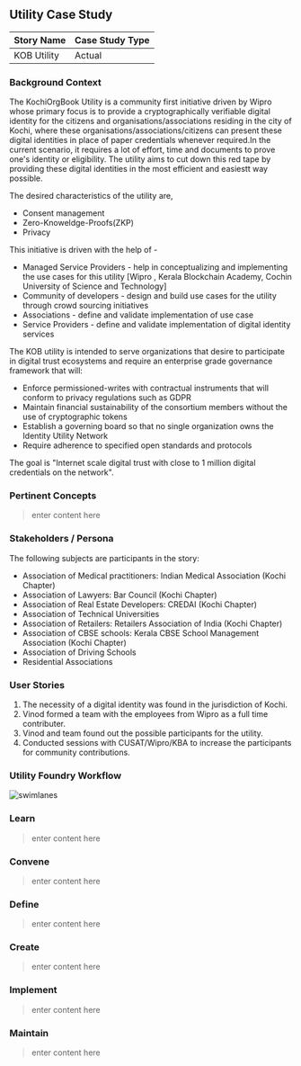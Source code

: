 ## Utility Case Study

| Story Name | Case Study Type |
| --- | --- |
| KOB Utility | Actual |



### Background Context

The KochiOrgBook Utility is a community first initiative driven by Wipro whose primary focus is to provide a cryptographically verifiable digital identity for the citizens and organisations/associations residing in the city of Kochi, where these organisations/associations/citizens can present these digital identities in place of paper credentials whenever required.In the current scenario, it requires a lot of effort, time and documents to prove one's identity or eligibility. The utility aims to cut down this red tape by providing these digital identities in the most efficient and easiestt way possible.

The desired characteristics of the utility are,
- Consent management
- Zero-Knoweldge-Proofs(ZKP)
- Privacy

This initiative is driven with the help of -

- Managed Service Providers - help in conceptualizing and implementing the use cases for this utility [Wipro , Kerala Blockchain Academy, Cochin University of Science and Technology]
- Community of developers - design and build use cases for the utility through crowd sourcing initiatives
- Associations - define and validate implementation of use case
- Service Providers - define and validate implementation of digital identity services

The KOB utility is intended to serve organizations that desire to participate in digital trust ecosystems and require an enterprise grade governance framework that will:

- Enforce permissioned-writes with contractual instruments that will conform to privacy regulations such as GDPR
- Maintain financial sustainability of the consortium members without the use of cryptographic tokens
- Establish a governing board so that no single organization owns the Identity Utility Network
- Require adherence to specified open standards and protocols

The goal is "Internet scale digital trust with close to 1 million digital credentials on the network".


### Pertinent Concepts

>enter content here

### Stakeholders / Persona

The following subjects are participants in the story:

- Association of Medical practitioners: Indian Medical Association (Kochi Chapter)
- Association of Lawyers: Bar Council (Kochi Chapter)
- Association of Real Estate Developers: CREDAI (Kochi Chapter)
- Association of Technical Universities
- Association of Retailers: Retailers Association of India (Kochi Chapter)
- Association of CBSE schools: Kerala CBSE School Management Association (Kochi Chapter)
- Association of Driving Schools
- Residential Associations

### User Stories

1. The necessity of a digital identity was found in the jurisdiction of Kochi.
2. Vinod formed a team with the employees from Wipro as a full time contributer.
3. Vinod and team found out the possible participants for the utility.
4. Conducted sessions with CUSAT/Wipro/KBA to increase the participants for community contributions.

### Utility Foundry Workflow

![swimlanes](./img/workflow-swimlanes.png)

### Learn
>enter content here

### Convene
>enter content here

### Define
>enter content here

### Create
>enter content here

### Implement
>enter content here

### Maintain
>enter content here
